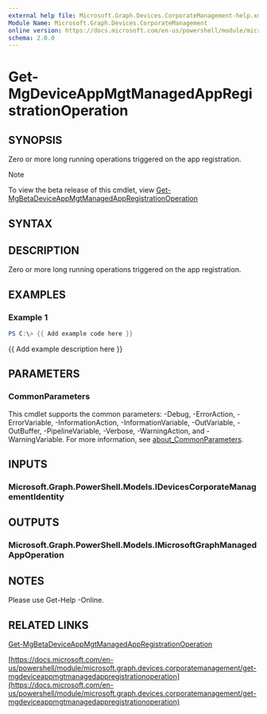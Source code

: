 ```yaml
---
external help file: Microsoft.Graph.Devices.CorporateManagement-help.xml
Module Name: Microsoft.Graph.Devices.CorporateManagement
online version: https://docs.microsoft.com/en-us/powershell/module/microsoft.graph.devices.corporatemanagement/get-mgdeviceappmgtmanagedappregistrationoperation
schema: 2.0.0
---
```


# Get-MgDeviceAppMgtManagedAppRegistrationOperation

## SYNOPSIS
Zero or more long running operations triggered on the app registration.

> [!NOTE]
> To view the beta release of this cmdlet, view [Get-MgBetaDeviceAppMgtManagedAppRegistrationOperation](/powershell/module/Microsoft.Graph.Beta.Devices.CorporateManagement/Get-MgBetaDeviceAppMgtManagedAppRegistrationOperation?view=graph-powershell-beta)

## SYNTAX

## DESCRIPTION
Zero or more long running operations triggered on the app registration.

## EXAMPLES

### Example 1
```powershell
PS C:\> {{ Add example code here }}
```

{{ Add example description here }}

## PARAMETERS

### CommonParameters
This cmdlet supports the common parameters: -Debug, -ErrorAction, -ErrorVariable, -InformationAction, -InformationVariable, -OutVariable, -OutBuffer, -PipelineVariable, -Verbose, -WarningAction, and -WarningVariable. For more information, see [about_CommonParameters](http://go.microsoft.com/fwlink/?LinkID=113216).

## INPUTS

### Microsoft.Graph.PowerShell.Models.IDevicesCorporateManagementIdentity
## OUTPUTS

### Microsoft.Graph.PowerShell.Models.IMicrosoftGraphManagedAppOperation
## NOTES
Please use Get-Help -Online.

## RELATED LINKS

[Get-MgBetaDeviceAppMgtManagedAppRegistrationOperation](/powershell/module/Microsoft.Graph.Beta.Devices.CorporateManagement/Get-MgBetaDeviceAppMgtManagedAppRegistrationOperation?view=graph-powershell-beta)

[https://docs.microsoft.com/en-us/powershell/module/microsoft.graph.devices.corporatemanagement/get-mgdeviceappmgtmanagedappregistrationoperation](https://docs.microsoft.com/en-us/powershell/module/microsoft.graph.devices.corporatemanagement/get-mgdeviceappmgtmanagedappregistrationoperation)



